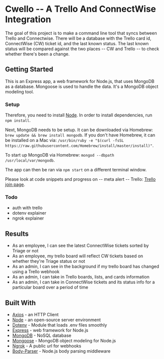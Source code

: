# Cwello -- A Trello And ConnectWise Integration 

The goal of this project is to make a command line tool that syncs between Trello and Connectwise. There will be a database with the Trello card id, ConnectWise (CW) ticket id, and the last known status. The last known status will be compared against the two places -- CW and Trello -- to check whether there's been a change. 

## Getting Started 

This is an Express app, a web framework for Node.js, that uses MongoDB as a database. Mongoose is used to handle the data. It's a MongoDB object modeling tool.

### Setup

Therefore, you need to install [Node](https://nodejs.org/en/download/). In order to install dependencies, run `npm install`. 

Next, MongoDB needs to be setup. It can be downloaded via Homebrew: `brew update && brew install mongodb`. If you don't have Homebrew, it can be installed on a Mac via: `/usr/bin/ruby -e "$(curl -fsSL https://raw.githubusercontent.com/Homebrew/install/master/install)"`. 

To start up MongoDB via Homebrew: `mongod --dbpath /usr/local/var/mongodb`. 

The app can then be ran via `npm start` on a different terminal window.

Please look at code snippets and progress on -- meta alert -- Trello: [Trello join page](https://trello.com/invite/b/S4Vj9EhG/be3f9aea6c3ce25b1255117d375d8b5c/cwello).

### Todo 
* auth with trello 
* dotenv explainer 
* ngrok explainer

## Results 

* As an employee, I can see the latest ConnectWise tickets sorted by Triage or not
* As an employee, my trello board will reflect CW tickets based on whether they're Triage status or not
* As an admin, I can see in the background if my trello board has changed using a Trello webhook 
* As an admin, I can take in Trello boards, lists, and cards information 
* As an admin, I can take in ConnectWise tickets and its status info for a particular board over a period of time 

## Built With 

* [Axios](https://github.com/axios/axios) - an HTTP Client 
* [Node](https://nodejs.org/en/) - an open-source server environment  
* [Dotenv](https://github.com/motdotla/dotenv) - Module that loads .env files smoothly
* [Express](https://expressjs.com/) - web framework for Node.js
* [MongoDB](https://www.mongodb.com/) - NoSQL database
* [Mongoose](http://mongoosejs.com/) - MongoDB object modeling for Node.js
* [Ngrok](https://ngrok.com/) - A public url for webhooks 
* [Body-Parser](https://github.com/expressjs/body-parser) - Node.js body parsing middleware
